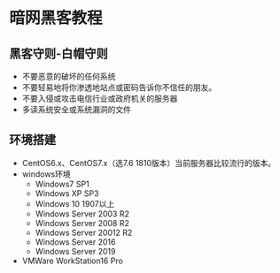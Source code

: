 # 暗网黑客教程

## 黑客守则-白帽守则

- 不要恶意的破坏的任何系统
- 不要轻易地将你渗透地站点或密码告诉你不信任的朋友。
- 不要入侵或攻击电信行业或政府机关的服务器
- 多读系统安全或系统漏洞的文件

## 环境搭建

- CentOS6.x、CentOS7.x（选7.6 1810版本）当前服务器比较流行的版本。
- windows环境
  - Windows7 SP1
  - Windows XP SP3
  - Windows 10 1907以上
  - Windows Server 2003 R2
  - Windows Server 2008 R2
  - Windows Server 20012 R2
  - Windows Server 2016
  - Windows Server 2019
- VMWare WorkStation16 Pro